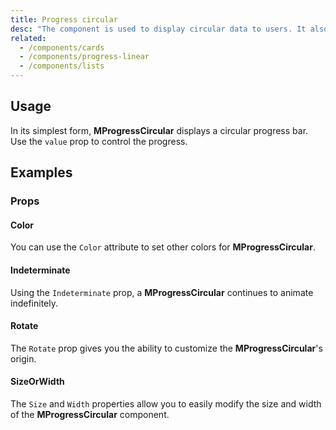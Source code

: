 ```yaml
---
title: Progress circular
desc: "The component is used to display circular data to users. It also can be put into an indeterminate state to portray loading."
related:
  - /components/cards
  - /components/progress-linear
  - /components/lists
---
```


## Usage

In its simplest form, **MProgressCircular** displays a circular progress bar. Use the `value` prop to control the progress.

<progress-circular-usage></progress-circular-usage>

## Examples

### Props

#### Color

You can use the `Color` attribute to set other colors for **MProgressCircular**.

<masa-example file="Examples.progress_circular.Color"></masa-example>

#### Indeterminate

Using the `Indeterminate` prop, a **MProgressCircular** continues to animate indefinitely.

<masa-example file="Examples.progress_circular.Indeterminate"></masa-example>

#### Rotate

The `Rotate` prop gives you the ability to customize the **MProgressCircular**'s origin.

<masa-example file="Examples.progress_circular.Rotate"></masa-example>

#### SizeOrWidth

The `Size` and `Width` properties allow you to easily modify the size and width of the **MProgressCircular**
component.

<masa-example file="Examples.progress_circular.SizeOrWidth"></masa-example>
